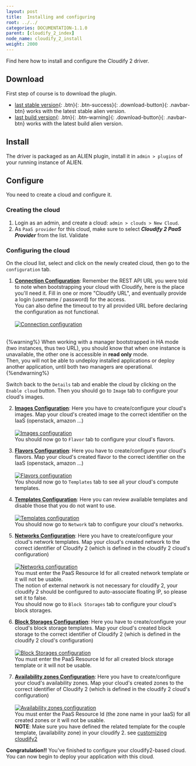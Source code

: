 ```yaml
---
layout: post
title:  Installing and configuring
root: ../../
categories: DOCUMENTATION-1.1.0
parent: [cloudify_2_index]
node_name: cloudify_2_install
weight: 2000
---
```


Find here how to install and configure the Cloudify 2 driver.

## Download ##
First step of course is to download the plugin.

* [last stable version](https://fastconnect.org/maven/service/local/artifact/maven/redirect?r=opensource&g=alien4cloud&a=alien4cloud-cloudify2-provider&v=1.1.0-SM2&p=zip){: .btn}{: .btn-success}{: .download-button}{: .navbar-btn} works with the latest stable alien version.
* [last build version](https://fastconnect.org/maven/service/local/artifact/maven/redirect?r=opensource-snapshot&g=alien4cloud&a=alien4cloud-cloudify2-provider&v=1.1.0-SM2&p=zip){: .btn}{: .btn-warning}{: .download-button}{: .navbar-btn} works with the latest build alien version.

## Install ##
The driver is packaged as an ALIEN plugin, install it in `admin > plugins` of your running instance of ALIEN.

## Configure ##
You need to create a cloud and configure it.

### Creating the cloud ###
1. Login as an admin, and create a cloud: `admin > clouds > New Cloud`.
2. As `PaaS provider` for this cloud, make sure to select ***Cloudify 2 PaaS Provider*** from the list. Validate

### Configuring the cloud ###
On the cloud list, select and click on the newly created cloud, then go to the `configuration` tab.

1. **<u>Connection Configuration</u>**: Remember the REST API URL you were told to note when bootstrapping your cloud with Cloudify, here is the place you'll need it. Fill in one or more "Cloudify URL", and eventually provide a login (username / password) for the access.  
You can also define the timeout to try all provided URL before declaring the configuration as not functional.<br><br>
[![Connection configuration][config_cloud_cloudifyConUrl]][config_cloud_cloudifyConUrl]<br><br>

{%warning%}
When working with a manager bootstrapped in HA mode (two instances, thus two URL), you should know that when one instance is unavailable, the other one is accessible in **read only** mode.  
Then, you will not be able to undeploy installed applications or deploy another application, until both two managers are operational.
{%endwarning%}  

Switch back to the `Details` tab and enable the cloud by clicking on the `Enable cloud` button. Then you should go to `Image` tab to configure your cloud's images.

2. **<u>Images Configuration</u>**: Here you have to create/configure your cloud's images. Map your cloud's created image to the correct identifier on the IaaS (openstack, amazon ...)<br><br>
[![Images configuration][config_cloud_cloudifyImage]][config_cloud_cloudifyImage]<br>
You should now go to `Flavor` tab to configure your cloud's flavors.

3. **<u>Flavors Configuration</u>**: Here you have to create/configure your cloud's flavors. Map your cloud's created flavor to the correct identifier on the IaaS (openstack, amazon ...)<br><br>
[![Flavors configuration][config_cloud_cloudifyFlavor]][config_cloud_cloudifyFlavor]<br>
You should now go to `Templates` tab to see all your cloud's compute templates.

4. **<u>Templates Configuration</u>**: Here you can review available templates and disable those that you do not want to use.<br><br>
[![Templates configuration][config_cloud_cloudifyTemplate]][config_cloud_cloudifyTemplate]<br>
You should now go to `Network` tab to configure your cloud's networks.

5. **<u>Networks Configuration</u>**: Here you have to create/configure your cloud's network templates. Map your cloud's created network to the correct identifier of Cloudify 2 (which is defined in the cloudify 2 cloud's configuration)<br><br>
[![Networks configuration][config_cloud_cloudifyNetwork]][config_cloud_cloudifyNetwork]<br>
You must enter the PaaS Resource Id for all created network template or it will not be usable.<br>
The notion of external network is not necessary for cloudify 2, your cloudify 2 should be configured to auto-associate floating IP, so please set it to false.<br>
You should now go to `Block Storages` tab to configure your cloud's block storages.

6. **<u>Block Storages Configuration</u>**: Here you have to create/configure your cloud's block storage templates. Map your cloud's created block storage to the correct identifier of Cloudify 2 (which is defined in the cloudify 2 cloud's configuration)<br><br>
[![Block Storages configuration][config_cloud_cloudifyBlockStorage]][config_cloud_cloudifyBlockStorage]<br>
You must enter the PaaS Resource Id for all created block storage template or it will not be usable.<br>

7. **<u>Availability zones Configuration</u>**: Here you have to create/configure your cloud's availability zones. Map your cloud's created zones to the correct identifier of Cloudify 2 (which is defined in the cloudify 2 cloud's configuration)<br><br>
[![Availability zones configuration][config_cloud_zones]][config_cloud_zones]<br>
You must enter the PaaS Resource Id (the zone name in your IaaS) for all created zones or it will not be usable.<br>
**NOTE**: Make sure you have defined the related template for the couple template, (availability zone) in your cloudify 2. see [customizing cloudify2](#/documentation/1.1.0/cloudify2_driver/cloudify.html)

**Congratulation!!** You've finished to configure your cloudify2-based cloud. You can now begin to deploy your application with this cloud.

[config_cloud_cloudifyConUrl]: ../../images/cloudify2_driver/config_cloud_cloudifyConUrl.png  "Connection configuration"

[config_cloud_cloudifyImage]: ../../images/cloudify2_driver/config_cloud_cloudifyImage.png  "Images"

[config_cloud_cloudifyFlavor]: ../../images/cloudify2_driver/config_cloud_cloudifyFlavor.png  "Flavors"

[config_cloud_cloudifyTemplate]: ../../images/cloudify2_driver/config_cloud_cloudifyTemplate.png  "Templates"

[config_cloud_cloudifyNetwork]: ../../images/cloudify2_driver/config_cloud_cloudifyNetwork.png  "Networks"

[config_cloud_cloudifyBlockStorage]: ../../images/cloudify2_driver/config_cloud_cloudifyBlockStorage.png  "Block Storages"

[config_cloud_naming_policy]: ../../images/cloudify2_driver/config_cloud_naming_policy.png  "Naming policy"
 
[config_cloud_zones]: ../../images/cloudify2_driver/config_cloud_zones.png  "Availability zones"
